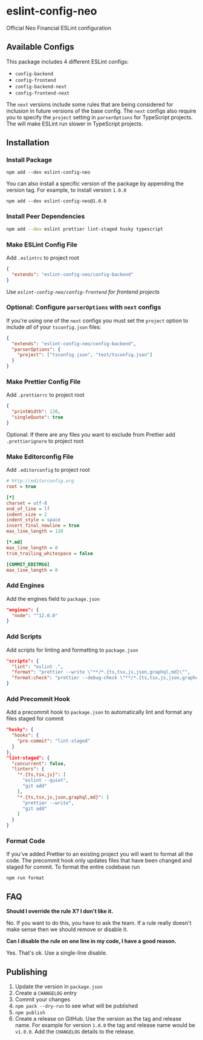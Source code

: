 # eslint-config-neo

Official Neo Financial ESLint configuration

## Available Configs

This package includes 4 different ESLint configs:

- `config-backend`
- `config-frontend`
- `config-backend-next`
- `config-frontend-next`

The `next` versions include some rules that are being considered for inclusion in future versions of the base config. The `next` configs also require you to specify the `project` setting in `parserOptions` for TypeScript projects. The will make ESLint run slower in TypeScript projects.

## Installation

### Install Package

`npm add --dev eslint-config-neo`

You can also install a specific version of the package by appending the version tag. For example, to install version `1.0.0`

`npm add --dev eslint-config-neo@1.0.0`

### Install Peer Dependencies

```sh
npm add --dev eslint prettier lint-staged husky typescript
```

### Make ESLint Config File

Add `.eslintrc` to project root

```json
{
  "extends": "eslint-config-neo/config-backend"
}
```

_Use `eslint-config-neo/config-frontend` for frontend projects_

### Optional: Configure `parserOptions` with `next` configs

If you're using one of the `next` configs you must set the `project` option to include _all_ of your `tsconfig.json` files:

```json
{
  "extends": "eslint-config-neo/config-backend",
  "parserOptions": {
    "project": ["tsconfig.json", "test/tsconfig.json"]
  }
}
```

### Make Prettier Config File

Add `.prettierrc` to project root

```json
{
  "printWidth": 120,
  "singleQuote": true
}
```

Optional: If there are any files you want to exclude from Prettier add `.prettierignore` to project root

### Make Editorconfig File

Add `.editorconfig` to project root

```ini
# http://editorconfig.org
root = true

[*]
charset = utf-8
end_of_line = lf
indent_size = 2
indent_style = space
insert_final_newline = true
max_line_length = 120

[*.md]
max_line_length = 0
trim_trailing_whitespace = false

[COMMIT_EDITMSG]
max_line_length = 0
```

### Add Engines

Add the engines field to `package.json`

```json
"engines": {
  "node": "^12.0.0"
}
```

### Add Scripts

Add scripts for linting and formatting to `package.json`

```json
"scripts": {
  "lint": "eslint .",
  "format": "prettier --write \"**/*.{ts,tsx,js,json,graphql,md}\"",
  "format:check": "prettier --debug-check \"**/*.{ts,tsx,js,json,graphql,md}\""
}
```

### Add Precommit Hook

Add a precommit hook to `package.json` to automatically lint and format any files staged for commit

```json
"husky": {
  "hooks": {
    "pre-commit": "lint-staged"
  }
},
"lint-staged": {
  "concurrent": false,
  "linters": {
    "*.{ts,tsx,js}": [
      "eslint --quiet",
      "git add"
    ],
    "*.{ts,tsx,js,json,graphql,md}": [
      "prettier --write",
      "git add"
    ]
  }
}
```

### Format Code

If you've added Prettier to an existing project you will want to format all the code. The precommit hook only updates files that have been changed and staged for commit. To format the entire codebase run

`npm run format`

## FAQ

**Should I override the rule X? I don't like it.**

No. If you want to do this, you have to ask the team. If a rule really doesn't make sense then we should remove or disable it.

**Can I disable the rule on one line in my code, I have a good reason.**

Yes. That's ok. Use a single-line disable.

## Publishing

1. Update the version in `package.json`
1. Create a `CHANGELOG` entry
1. Commit your changes
1. `npm pack --dry-run` to see what will be published
1. `npm publish`
1. Create a release on GitHub. Use the version as the tag and release name. For example for version `1.0.0` the tag and release name would be `v1.0.0`. Add the `CHANGELOG` details to the release.
